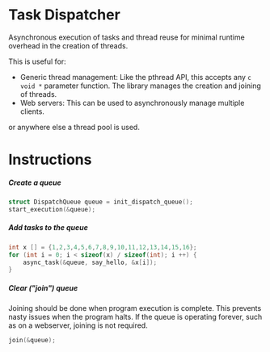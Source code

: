 # Task Dispatcher
Asynchronous execution of tasks and thread reuse for minimal runtime overhead in the creation of threads.

This is useful for:
- Generic thread management: Like the pthread API, this accepts any ```c void *``` parameter function. The library manages the creation and joining of threads. 
- Web servers: This can be used to asynchronously manage multiple clients.

or anywhere else a thread pool is used. 


# Instructions 

##### Create a queue 
```c
struct DispatchQueue queue = init_dispatch_queue();
start_execution(&queue);
```

##### Add tasks to the queue
```c
int x [] = {1,2,3,4,5,6,7,8,9,10,11,12,13,14,15,16};
for (int i = 0; i < sizeof(x) / sizeof(int); i ++) {
	async_task(&queue, say_hello, &x[i]);
}
```

##### Clear ("join") queue
Joining should be done when program execution is complete. This prevents nasty issues when the program halts. If the queue is operating forever, such as on a webserver, joining is not required. 

```c
join(&queue);
```
